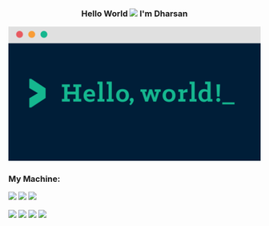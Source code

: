 ### <p align="center">Hello World <img src="https://c.tenor.com/EBmx3jdTXH0AAAAi/smiley-emoji.gif" width="25"> I'm Dharsan</p>

<!--
**dharsan19/dharsan19** is a ✨ _special_ ✨ repository because its `README.md` (this file) appears on your GitHub profile.

Here are some ideas to get you started:

- 🔭 I’m currently working on ...
- 🌱 I’m currently learning ...
- 👯 I’m looking to collaborate on ...
- 🤔 I’m looking for help with ...
- 💬 Ask me about ...
- 📫 How to reach me: ...
- 😄 Pronouns: ...
- ⚡ Fun fact: ...
-->

<p>
    <img src="assets/helloworld.png">
</p>

### My Machine:
<div display="flex">
  <img src="https://img.shields.io/badge/MAC%20OS-%23000000.svg?&style=for-the-badge&logo=macOS&logoColor=White" />
  <img src="https://img.shields.io/badge/-APPLE%20M2-000000?logo=apple&logoColor=White&style=plastic">
  <img src="https://img.shields.io/badge/-ONEPLUS-F5010C?logo=OnePlus&logoColor=White&style=plastic" />
</div>
<br>
<div display="flex">
  <img src="https://img.shields.io/badge/-WINDOWS-0078D6?logo=Windows&logoColor=White&style=plastic" />
  <img src="https://img.shields.io/badge/REPUBLIC%20OF%20GAMERS-%23FF0029.svg?&style=for-the-badge&style=plastic&logo=Republic-of-Gamers&logoColor=White">
  <img src="https://img.shields.io/badge/intel-core%20i7%206th-%230071C5.svg?&style=for-the-badge&logo=intel&logoColor=white" />
  <img src="https://img.shields.io/badge/nvidia-GeForce%20gtx1060-%2376B900.svg?&style=for-the-badge&logo=nvidia logoColor=white" />
</div>
<br>